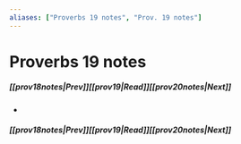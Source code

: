 ```yaml
---
aliases: ["Proverbs 19 notes", "Prov. 19 notes"]
---
```

# Proverbs 19 notes
##### <span class=arrow-left></span>[[prov18notes|Prev]]<span class=navigation-separator></span>[[prov19|Read]]<span class=navigation-separator></span>[[prov20notes|Next]]<span class=arrow-right></span>
- 
##### <span class=arrow-left></span>[[prov18notes|Prev]]<span class=navigation-separator></span>[[prov19|Read]]<span class=navigation-separator></span>[[prov20notes|Next]]<span class=arrow-right></span>